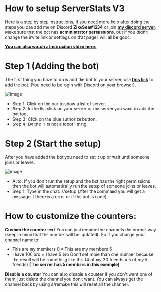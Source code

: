 # How to setup ServerStats V3
Here is a step by step instructions, if you need more help after doing the steps you can add me on Discord **ZixeSea#1234** or join [**my discord server**](https://discordapp.com/invite/bZt8WkS).
Make sure that the bot has **administrator permissions**, but if you didn't change the invite link or settings on that page I will all be good.

**[You can also watch a instruction video here.](https://vimeo.com/316592316/b7bd1ea09b)**

# Step 1 (Adding the bot)
The first thing you have to do is add the bot to your server, use [**this link**](https://discordapp.com/api/oauth2/authorize?client_id=458276816071950337&permissions=1068048&scope=bot) to add the bot. (You need to be login with Discord on your browser).

![image](https://cdn.discordapp.com/attachments/527152500139229204/527152574608965642/invite_steps.png)

* Step 1: Click on the bar to show a list of server.
* Step 2: In the list click on your server or the server you want to add the bot too.
* Step 3: Click on the blue authorize button.
* Step 4: Do the "I'm not a robot" thing.

# Step 2 (Start the setup)
After you have added the bot you need to set it up or wait until someone joins or leaves.

![image](https://cdn.discordapp.com/attachments/527152500139229204/544607298266464286/Naamloos.png)

* Auto: If you don't run the setup and the bot has the right permissions then the bot will automatically run the setup of someone joins or leaves.
* Step 1: Type in the chat: s/setup (after the command you will get a message if there is a error or if the bot is done).

# How to customize the counters:
**Custom the counter text**
You can just rename the channels the normal way (keep in mind that the number will be updated).
So if you change your channel name to:
- This are my members 0 = This are my members 5
- I have 100 bro = I have 5 bro
Don't set more than one number because the result will be something like this (4 of my 30 friends = 5 of my 5 friends)
**(The server has 5 members in this exemple)**

**Disable a counter**
You can also disable a counter if you don't want one of them, just delete the channel you don't want.
You can always get the channel back by using s/remake this will reset all the channel.
